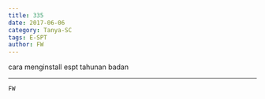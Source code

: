 ```yaml
---
title: 335
date: 2017-06-06
category: Tanya-SC
tags: E-SPT
author: FW
---
```


cara menginstall espt tahunan badan

---



`FW`
